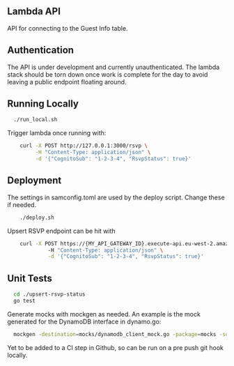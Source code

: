 ## Lambda API

API for connecting to the Guest Info table.

## Authentication

The API is under development and currently unauthenticated. The lambda stack should be torn down once work is complete for the day
to avoid leaving a public endpoint floating around.

## Running Locally

```bash
  ./run_local.sh
```

Trigger lambda once running with:

```bash
    curl -X POST http://127.0.0.1:3000/rsvp \
         -H "Content-Type: application/json" \
         -d '{"CognitoSub": "1-2-3-4", "RsvpStatus": true}'
```

## Deployment

The settings in samconfig.toml are used by the deploy script. Change these if needed.

```bash
    ./deploy.sh
```

Upsert RSVP endpoint can be hit with

```bash
    curl -X POST https://{MY_API_GATEWAY_ID}.execute-api.eu-west-2.amazonaws.com/Prod/rsvp \                                         
             -H "Content-Type: application/json" \
             -d '{"CognitoSub": "1-2-3-4", "RsvpStatus": true}'
```

## Unit Tests

```bash
  cd ./upsert-rsvp-status 
  go test
```

Generate mocks with mockgen as needed. An example is the mock generated for the DynamoDB interface in dynamo.go:

```bash
  mockgen -destination=mocks/dynamodb_client_mock.go -package=mocks -source dynamo.go DynamoDbClientInterface
```

Yet to be added to a CI step in Github, so can be run on a pre push git hook locally.
